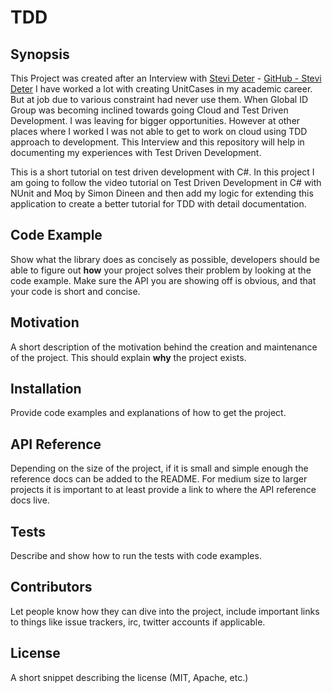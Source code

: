 # TDD
## Synopsis

This Project was created after an Interview with  [Stevi Deter](http://www.stevideter.com/ "Stevi Deter") - [GitHub - Stevi Deter](https://github.com/stevideter "GitHub - Stevi Deter")
I have worked a lot with creating UnitCases in my academic career. But at job due to various constraint had never use them. When Global ID Group was becoming inclined towards going Cloud and Test Driven Development. I was leaving for bigger opportunities. However at other places where I worked I was not able to get to work on cloud using TDD approach to development. This Interview and this repository will help in documenting my experiences with Test Driven Development.

This is a short tutorial on test driven development with C#. In this project I am going to follow the video tutorial on Test Driven Development in C# with NUnit and Moq by Simon Dineen and then add my logic for extending this application to create a better tutorial for TDD with detail documentation.

## Code Example

Show what the library does as concisely as possible, developers should be able to figure out **how** your project solves their problem by looking at the code example. Make sure the API you are showing off is obvious, and that your code is short and concise.

## Motivation

A short description of the motivation behind the creation and maintenance of the project. This should explain **why** the project exists.

## Installation

Provide code examples and explanations of how to get the project.

## API Reference

Depending on the size of the project, if it is small and simple enough the reference docs can be added to the README. For medium size to larger projects it is important to at least provide a link to where the API reference docs live.

## Tests

Describe and show how to run the tests with code examples.

## Contributors

Let people know how they can dive into the project, include important links to things like issue trackers, irc, twitter accounts if applicable.

## License

A short snippet describing the license (MIT, Apache, etc.)
